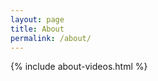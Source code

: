 ```yaml
---
layout: page
title: About
permalink: /about/
---
```

<!-- <iframe width="560" height="315" src="https://www.youtube.com/embed/k-rZ9R6UPgQ" frameborder="0" allow="accelerometer; autoplay; encrypted-media; gyroscope; picture-in-picture" allowfullscreen></iframe> -->

<!-- <hr>

<iframe width="560" height="315" src="https://www.youtube.com/embed/NWmRMkfpayE" frameborder="0" allow="accelerometer; autoplay; encrypted-media; gyroscope; picture-in-picture" allowfullscreen></iframe>

<hr>

<iframe width="560" height="315" src="https://www.youtube.com/embed/TgYX1YWZaxQ" frameborder="0" allow="accelerometer; autoplay; encrypted-media; gyroscope; picture-in-picture" allowfullscreen></iframe> -->


{% include about-videos.html %}

